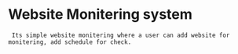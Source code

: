 # Website Monitering system
` Its simple website monitering where a user can add website for monitering, add schedule for check.`

